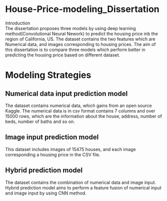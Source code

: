 # House-Price-modeling_Dissertation
Introduction   
The dissertation proposes three models by using deep learning method(Convolutional Neural Nework) to predict the housing price inb the region of California, US. The dataset contains the two features which are Numerical data, and images corresponding to housing prices. The aim of this dissertation is to compare three models which perform better in predicting the housing price based on different dataset. 
# Modeling Strategies   
## Numerical data input prediction model
The dataset contains numerical data, which gains from an open source Kaggle. The numerical data is in csv format contains 7 columns and over 15000 rows, which are the information about the house, address, number of beds, number of baths and so on. 

## Image input prediction model   
This dataset includes images of 15475 houses, and each image corresponding a housing price in the CSV file.

## Hybrid prediction model
The dataset contains the combination of numerical data and image input. Hybrid prediction model aims to perform a feature fusion of numerical input and image input by using CNN method. 
